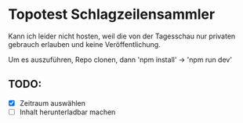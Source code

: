 # Topotest Schlagzeilensammler

Kann ich leider nicht hosten, weil die von der Tagesschau nur privaten gebrauch erlauben und keine Veröffentlichung.

Um es auszuführen, Repo clonen, dann 
'npm install'  &rarr;  'npm run dev'

TODO:
-
- [x] Zeitraum auswählen
- [ ] Inhalt herunterladbar machen
